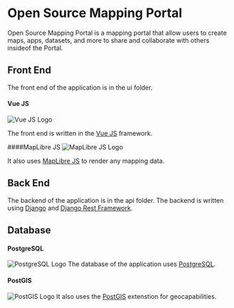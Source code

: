 # Open Source Mapping Portal

Open Source Mapping Portal is a mapping portal that allow users to create maps, apps, datasets, and more to share and collaborate with others insideof the Portal.  


## Front End

The front end of the application is in the ui folder. 


#### Vue JS
![Vue JS Logo](https://avatars.githubusercontent.com/u/6128107?s=200&v=4)

The front end is written in the [Vue JS](https://github.com/vuejs/vue) framework. 


####MapLibre JS 
![MapLibre JS Logo](https://avatars.githubusercontent.com/u/75709127?s=200&v=4)

It also uses [MapLibre JS](https://github.com/maplibre/maplibre-gl-js) to render any mapping data.


## Back End
The backend of the application is in the api folder. The backend is written using [Django](https://github.com/django/django) and [Django Rest Framework](https://github.com/encode/django-rest-framework).

## Database

#### PostgreSQL
![PostgreSQL Logo](https://duckduckgo.com/i/270e21a9.png)
The database of the application uses [PostgreSQL](https://www.postgresql.org/).


#### PostGIS
![PostGIS Logo](https://duckduckgo.com/i/a1feac83.png)
It also uses the [PostGIS](ttps://postgis.net/) extenstion for geocapabilities. 
